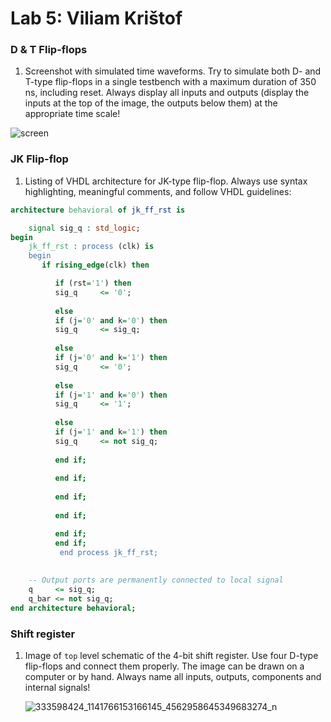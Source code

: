 # Lab 5: Viliam Krištof

### D & T Flip-flops

1. Screenshot with simulated time waveforms. Try to simulate both D- and T-type flip-flops in a single testbench with a maximum duration of 350 ns, including reset. Always display all inputs and outputs (display the inputs at the top of the image, the outputs below them) at the appropriate time scale!

![screen](https://user-images.githubusercontent.com/124798762/223757556-9dec1c0c-ccc4-4d11-9c6a-7164d549ce5b.png)

### JK Flip-flop

1. Listing of VHDL architecture for JK-type flip-flop. Always use syntax highlighting, meaningful comments, and follow VHDL guidelines:

```vhdl
architecture behavioral of jk_ff_rst is

    signal sig_q : std_logic;
begin
    jk_ff_rst : process (clk) is
    begin
       if rising_edge(clk) then

          if (rst='1') then
          sig_q     <= '0';
           
          else
          if (j='0' and k='0') then
          sig_q     <= sig_q;
                               
          else
          if (j='0' and k='1') then
          sig_q     <= '0';  
                  
          else
          if (j='1' and k='0') then
          sig_q     <= '1';
                     
          else
          if (j='1' and k='1') then
          sig_q     <= not sig_q;
                        
          end if;
                     
          end if;
                         
          end if;
                  
          end if;  

          end if;
          end if;
           end process jk_ff_rst;
    
   
    -- Output ports are permanently connected to local signal
    q     <= sig_q;
    q_bar <= not sig_q;
end architecture behavioral;
```

### Shift register

1. Image of `top` level schematic of the 4-bit shift register. Use four D-type flip-flops and connect them properly. The image can be drawn on a computer or by hand. Always name all inputs, outputs, components and internal signals!

   ![333598424_1141766153166145_4562958645349683274_n](https://user-images.githubusercontent.com/124798762/225125551-4caae651-5aa3-4d15-ba2f-d97bf97e2197.jpg)

